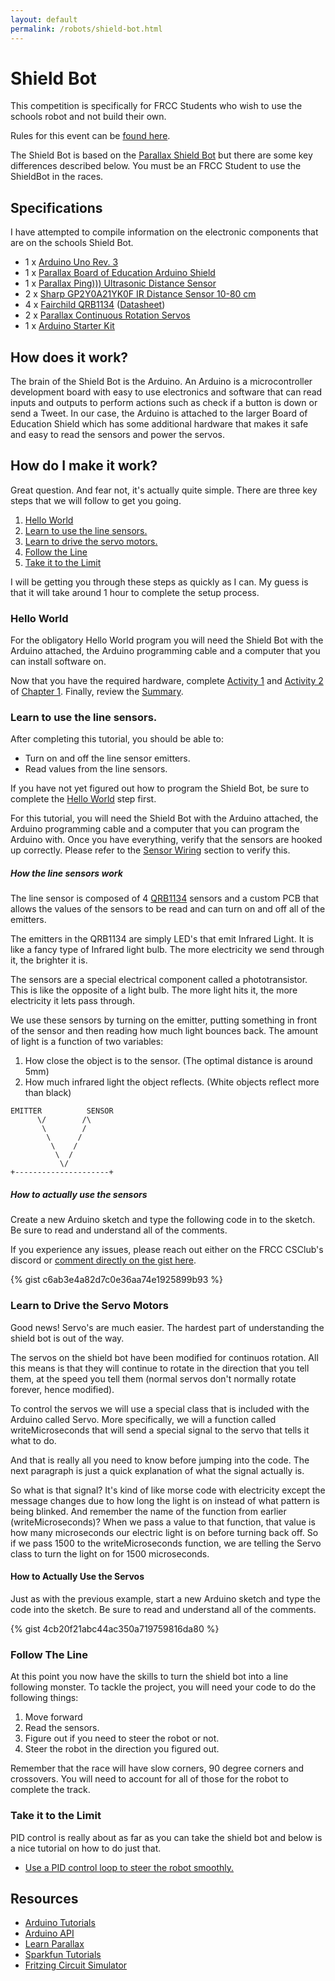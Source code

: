 ```yaml
---
layout: default
permalink: /robots/shield-bot.html
---
```


# Shield Bot

This competition is specifically for FRCC Students who wish to use the schools robot and not build their own.

Rules for this event can be [found here](/rules/student-line-follower.html).

The Shield Bot is based on the [Parallax Shield Bot](https://www.parallax.com/product/130-35000) but there are some key differences described below.  You must be an FRCC Student to use the ShieldBot in the races.

## Specifications

I have attempted to compile information on the electronic components that are on the schools Shield Bot.

* 1 x [Arduino Uno Rev. 3](https://store.arduino.cc/usa/arduino-uno-rev3)
* 1 x [Parallax Board of Education Arduino Shield](https://www.parallax.com/product/35000)
* 1 x [Parallax Ping))) Ultrasonic Distance Sensor](https://www.parallax.com/product/28015)
* 2 x [Sharp GP2Y0A21YK0F IR Distance Sensor 10-80 cm](https://www.parallax.com/product/28995)
* 4 x [Fairchild QRB1134](https://www.digikey.com/product-detail/en/on-semiconductor/QRB1134/QRB1134-ND/187533) ([Datasheet](http://users.ece.utexas.edu/~valvano/Datasheets/QRB1134.pdf))
* 2 x [Parallax Continuous Rotation Servos](https://www.parallax.com/product/900-00008)
* 1 x [Arduino Starter Kit](https://store.arduino.cc/usa/arduino-starter-kit)

## How does it work?

The brain of the Shield Bot is the Arduino.  An Arduino is a microcontroller development board with easy to use electronics and software that can read inputs and outputs to perform actions such as check if a button is down or send a Tweet.  In our case, the Arduino is attached to the larger Board of Education Shield which has some additional hardware that makes it safe and easy to read the sensors and power the servos.

## How do I make it work?

Great question.  And fear not, it's actually quite simple.  There are three key steps that we will follow to get you going.

1. [Hello World](#hello-world)
2. [Learn to use the line sensors.](#learn-to-use-the-line-sensors)
3. [Learn to drive the servo motors.](#learn-to-drive-the-servo-motors)
4. [Follow the Line](#follow-the-line)
5. [Take it to the Limit](#take-it-to-the-limit)

I will be getting you through these steps as quickly as I can.  My guess is that it will take around 1 hour to complete the setup process.

### Hello World

For the obligatory Hello World program you will need the Shield Bot with the Arduino attached, the Arduino programming cable and a computer that you can install software on.

Now that you have the required hardware, complete [Activity 1](https://learn.parallax.com/tutorials/robot/shield-bot/robotics-board-education-shield-arduino/chapter-1-your-shield-bots-21) and [Activity 2](https://learn.parallax.com/tutorials/robot/shield-bot/robotics-board-education-shield-arduino/chapter-1-your-shield-bots-18) of [Chapter 1](https://learn.parallax.com/tutorials/robot/shield-bot/robotics-board-education-shield-arduino/chapter-1-your-shield-bots-19).  Finally, review the [Summary](https://learn.parallax.com/tutorials/robot/shield-bot/robotics-board-education-shield-arduino/chapter-1-your-shield-bots-4).

### Learn to use the line sensors.

After completing this tutorial, you should be able to:

* Turn on and off the line sensor emitters.
* Read values from the line sensors.

If you have not yet figured out how to program the Shield Bot, be sure to complete the [Hello World](#hello-world) step first.

For this tutorial, you will need the Shield Bot with the Arduino attached, the Arduino programming cable and a computer that you can program the Arduino with.  Once you have everything, verify that the sensors are hooked up correctly.  Please refer to the [Sensor Wiring](#sensor-wiring) section to verify this.

##### How the line sensors work

The line sensor is composed of 4 [QRB1134](https://www.digikey.com/product-detail/en/on-semiconductor/QRB1134/QRB1134-ND/187533) sensors and a custom PCB that allows the values of the sensors to be read and can turn on and off all of the emitters.

The emitters in the QRB1134 are simply LED's that emit Infrared Light.  It is like a fancy type of Infrared light bulb.  The more electricity we send through it, the brighter it is.

The sensors are a special electrical component called a phototransistor.  This is like the opposite of a light bulb.  The more light hits it, the more electricity it lets pass through.

We use these sensors by turning on the emitter, putting something in front of the sensor and then reading how much light bounces back.  The amount of light is a function of two variables:

1. How close the object is to the sensor. (The optimal distance is around 5mm)
2. How much infrared light the object reflects.  (White objects reflect more than black)

```
EMITTER          SENSOR
      \/        /\
       \        /
        \      /
         \    /
          \  /
           \/
+---------------------+
```

##### How to actually use the sensors

Create a new Arduino sketch and type the following code in to the sketch.  Be sure to read and understand all of the comments.

If you experience any issues, please reach out either on the FRCC CSClub's discord or [comment directly on the gist here](https://gist.github.com/IkonOne/c6ab3e4a82d7c0e36aa74e1925899b93).

{% gist c6ab3e4a82d7c0e36aa74e1925899b93 %}

### Learn to Drive the Servo Motors

Good news!  Servo's are much easier.  The hardest part of understanding the shield bot is out of the way.

The servos on the shield bot have been modified for continuos rotation.  All this means is that they will continue to rotate in the direction that you tell them, at the speed you tell them (normal servos don't normally rotate forever, hence modified).

To control the servos we will use a special class that is included with the Arduino called Servo.  More specifically, we will a function called writeMicroseconds that will send a special signal to the servo that tells it what to do.

And that is really all you need to know before jumping into the code.  The next paragraph is just a quick explanation of what the signal actually is.

So what is that signal?  It's kind of like morse code with electricity except the message changes due to how long the light is on instead of what pattern is being blinked.  And remember the name of the function from earlier (writeMicroseconds)? When we pass a value to that function, that value is how many microseconds our electric light is on before turning back off.  So if we pass 1500 to the writeMicroseconds function, we are telling the Servo class to turn the light on for 1500 microseconds.

#### How to Actually Use the Servos

Just as with the previous example, start a new Arduino sketch and type the code into the sketch.  Be sure to read and understand all of the comments.

{% gist 4cb20f21abc44ac350a719759816da80 %}

### Follow The Line

At this point you now have the skills to turn the shield bot into a line following monster.  To tackle the project, you will need your code to do the following things:

1. Move forward
2. Read the sensors.
3. Figure out if you need to steer the robot or not.
4. Steer the robot in the direction you figured out.

Remember that the race will have slow corners, 90 degree corners and crossovers.  You will need to account for all of those for the robot to complete the track.

### Take it to the Limit

PID control is really about as far as you can take the shield bot and below is a nice tutorial on how to do just that.

* [Use a PID control loop to steer the robot smoothly.](https://create.arduino.cc/projecthub/mjrobot/line-follower-robot-pid-control-android-setup-e5113a)

## Resources

* [Arduino Tutorials](https://www.arduino.cc/en/Tutorial/HomePage)
* [Arduino API](https://www.arduino.cc/reference/en/)
* [Learn Parallax](https://learn.parallax.com/)
* [Sparkfun Tutorials](https://learn.sparkfun.com/tutorials)
* [Fritzing Circuit Simulator](http://fritzing.org/home/)